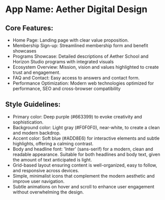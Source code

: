 # **App Name**: Aether Digital Design

## Core Features:

- Home Page: Landing page with clear value proposition.
- Membership Sign-up: Streamlined membership form and benefit showcases
- Programs Showcase: Detailed descriptions of Aether School and Horizon Studio programs with integrated visuals
- Ecosystem Overview: Mission, vision and values highlighted to create trust and engagement.
- FAQ and Contact: Easy access to answers and contact form.
- Performance Optimization: Modern web technologies optimized for performance, SEO and cross-browser compatibility

## Style Guidelines:

- Primary color: Deep purple (#663399) to evoke creativity and sophistication.
- Background color: Light gray (#F0F0F0), near-white, to create a clean and modern backdrop.
- Accent color: Soft blue (#ADD8E6) for interactive elements and subtle highlights, offering a calming contrast.
- Body and headline font: 'Inter' (sans-serif) for a modern, clean and readable appearance. Suitable for both headlines and body text, given the amount of text anticipated is light.
- Grid-based layout ensuring content is well-organized, easy to follow, and responsive across devices.
- Simple, minimalist icons that complement the modern aesthetic and improve user navigation.
- Subtle animations on hover and scroll to enhance user engagement without overwhelming the design.